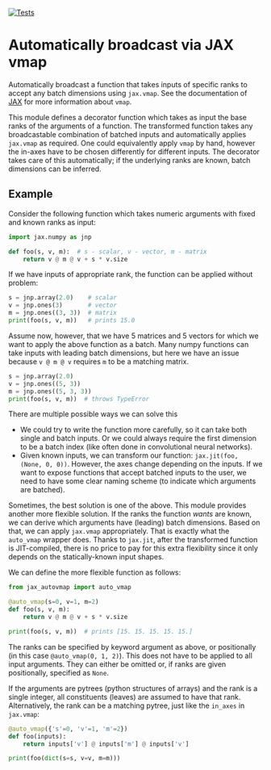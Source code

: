 [![Tests](https://github.com/mathisgerdes/autovmap/actions/workflows/python-pytest.yml/badge.svg)](https://github.com/mathisgerdes/autovmap/actions/workflows/python-package.yml)
# Automatically broadcast via JAX vmap

Automatically broadcast a function that takes inputs of specific ranks to accept any batch dimensions using `jax.vmap`.
See the documentation of [JAX](https://github.com/google/jax) for more information about `vmap`.

This module defines a decorator function which takes as input the base ranks of the arguments of a function.
The transformed function takes any broadcastable combination of batched inputs and automatically applies `jax.vmap` as required.
One could equivalently apply `vmap` by hand, however the in-axes have to be chosen differently for different inputs. 
The decorator takes care of this automatically; if the underlying ranks are known, batch dimensions can be inferred.

## Example

Consider the following function which takes numeric arguments with fixed and known ranks as input:
```python
import jax.numpy as jnp

def foo(s, v, m):  # s - scalar, v - vector, m - matrix
    return v @ m @ v + s * v.size
```
If we have inputs of appropriate rank, the function can be applied without problem:
```python
s = jnp.array(2.0)    # scalar
v = jnp.ones(3)       # vector
m = jnp.ones((3, 3))  # matrix
print(foo(s, v, m))   # prints 15.0
```
Assume now, however, that we have 5 matrices and 5 vectors for which we want to apply the above function as a batch.
Many numpy functions can take inputs with leading batch dimensions, but here we have an issue because `v @ m @ v` requires `m` to be a matching matrix.
```python
s = jnp.array(2.0)
v = jnp.ones((5, 3))
m = jnp.ones((5, 3, 3))
print(foo(s, v, m))  # throws TypeError
```
There are multiple possible ways we can solve this

- We could try to write the function more carefully, so it can take both single and batch inputs. 
  Or we could always require the first dimension to be a batch index (like often done in convolutional neural networks).
- Given known inputs, we can transform our function: `jax.jit(foo, (None, 0, 0))`. 
  However, the axes change depending on the inputs. 
  If we want to expose functions that accept batched inputs to the user, we need to have some clear naming scheme (to indicate which arguments are batched).

Sometimes, the best solution is one of the above. 
This module provides another more flexible solution.
If the ranks the function *wants* are known, we can derive which arguments have (leading) batch dimensions.
Based on that, we can apply `jax.vmap` appropriately.
That is exactly what the `auto_vmap` wrapper does.
Thanks to `jax.jit`, after the transformed function is JIT-compiled, there is no price to pay for this extra flexibility since it only depends on the statically-known input shapes.

We can define the more flexible function as follows:
```python
from jax_autovmap import auto_vmap

@auto_vmap(s=0, v=1, m=2)
def foo(s, v, m):
    return v @ m @ v + s * v.size

print(foo(s, v, m))  # prints [15. 15. 15. 15. 15.]
```
The ranks can be specified by keyword argument as above, or positionally (in this case `@auto_vmap(0, 1, 2)`).
This does not have to be applied to all input arguments.
They can either be omitted or, if ranks are given positionally, specified as `None`.

If the arguments are pytrees (python structures of arrays) and the rank is a single integer, all constituents (leaves) are assumed to have that rank.
Alternatively, the rank can be a matching pytree, just like the `in_axes` in `jax.vmap`:
```python
@auto_vmap({'s'=0, 'v'=1, 'm'=2})
def foo(inputs):
    return inputs['v'] @ inputs['m'] @ inputs['v']

print(foo(dict(s=s, v=v, m=m)))
```
